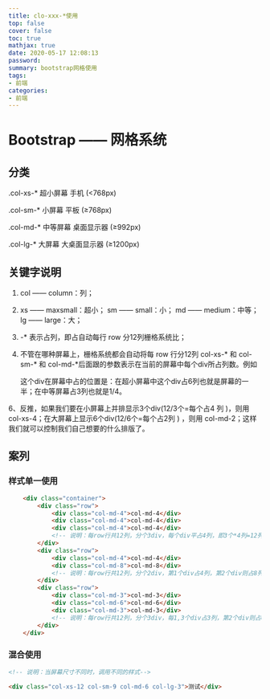```yaml
---
title: clo-xxx-*使用
top: false
cover: false
toc: true
mathjax: true
date: 2020-05-17 12:08:13
password:
summary: bootstrap网格使用
tags:
- 前端
categories:
- 前端
---
```


# Bootstrap —— 网格系统

## 分类

.col-xs-* 超小屏幕 手机 (<768px)

.col-sm-* 小屏幕 平板 (≥768px)

.col-md-* 中等屏幕 桌面显示器 (≥992px)

.col-lg-* 大屏幕 大桌面显示器 (≥1200px)

## 关键字说明

1. col —— column：列；

2. xs —— maxsmall：超小； sm —— small：小；  md —— medium：中等；  lg —— large：大；

3. -*  表示占列，即占自动每行 row 分12列栅格系统比；

4. 不管在哪种屏幕上，栅格系统都会自动将每 row 行分12列 col-xs-* 和 col-sm-* 和 col-md-*后面跟的参数表示在当前的屏幕中每个div所占列数。例如 <div class="col-xs-6 col-md-3"> 这个div在屏幕中占的位置是：在超小屏幕中这个div占6列也就是屏幕的一半；在中等屏幕占3列也就是1/4。

6、反推，如果我们要在小屏幕上并排显示3个div(12/3个=每个占4 列 )，则用 col-xs-4；在大屏幕上显示6个div(12/6个=每个占2列 ) ，则用 col-md-2；这样我们就可以控制我们自己想要的什么排版了。

## 案列

### 样式单一使用

```html
    <div class="container">
        <div class="row">
            <div class="col-md-4">col-md-4</div>
            <div class="col-md-4">col-md-4</div>
            <div class="col-md-4">col-md-4</div>
            <!-- 说明：每row行共12列，分个3div，每个div平占4列，即3个*4列=12列 -->
        </div>
        <div class="row">
            <div class="col-md-4">col-md-4</div>
            <div class="col-md-8">col-md-8</div>
            <!-- 说明：每row行共12列，分个2div，第1个div占4列，第2个div则占8列，即4列+8列=12列 -->
        </div>
        <div class="row">
            <div class="col-md-3">col-md-3</div>
            <div class="col-md-6">col-md-6</div>
            <div class="col-md-3">col-md-3</div>
            <!-- 说明：每row行共12列，分个3div，每1,3个div占3列，第2个div则占6列，即3列+6列+3列=12列 -->
        </div>
    </div>
```

### 混合使用

```html
<!-- 说明：当屏幕尺寸不同时，调用不同的样式-->

<div class="col-xs-12 col-sm-9 col-md-6 col-lg-3">测试</div>
```